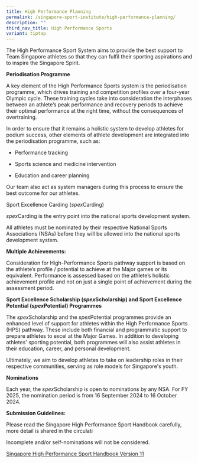 ```yaml
---
title: High Performance Planning
permalink: /singapore-sport-institute/high-performance-planning/
description: ""
third_nav_title: High Performance Sports
variant: tiptap
---
```

<p>The High Performance Sport System aims to provide the best support to
Team Singapore athletes so that they can fulfil their sporting aspirations
and to inspire the Singapore Spirit.</p>
<p><strong>Periodisation Programme</strong>
</p>
<p>A key element of the High Performance Sports system is the periodisation
programme, which drives training and competition profiles over a four-year
Olympic cycle. These training cycles take into consideration the interphases
between an athlete’s peak performance and recovery periods to achieve their
optimal performance at the right time, without the consequences of overtraining.</p>
<p>In order to ensure that it remains a holistic system to develop athletes
for podium success, other elements of athlete development are integrated
into the periodisation programme, such as:</p>
<ul data-tight="true" class="tight">
<li>
<p>Performance tracking</p>
</li>
<li>
<p>Sports science and medicine intervention</p>
</li>
<li>
<p>Education and career planning</p>
</li>
</ul>
<p>Our team also act as system managers during this process to ensure the
best outcome for our athletes.</p>
<p>Sport Excellence Carding (<em>spex</em>Carding)</p>
<p><em>spex</em>Carding is the entry point into the national sports development
system.</p>
<p>All athletes must be nominated by their respective National Sports Associations
(NSAs) before they will be allowed into the national sports development
system.</p>
<p><strong>Multiple Achievements:</strong>
</p>
<p>Consideration for High-Performance Sports pathway support is based on
the athlete’s profile / potential to achieve at the Major games or its
equivalent. Performance is assessed based on the athlete’s holistic achievement
profile and not on just a single point of achievement during the assessment
period.</p>
<p><strong>Sport Excellence Scholarship (<em>spex</em>Scholarship) and Sport Excellence Potential (<em>spex</em>Potential) Programmes</strong>
</p>
<p>The <em>spex</em>Scholarship and the <em>spex</em>Potential programmes provide
an enhanced level of support for athletes within the High Performance Sports
(HPS) pathway. These include both financial and programmatic support to
prepare athletes to excel at the Major Games. In addition to developing
athletes' sporting potential, both programmes will also assist athletes
in their education, career, and personal development.</p>
<p>Ultimately, we aim to develop athletes to take on leadership roles in
their respective communities, serving as role models for Singapore's youth.</p>
<p><strong>Nominations</strong>
</p>
<p>Each year, the <em>spex</em>Scholarship is open to nominations by any NSA.
For FY 2025, the nomination period is from 16 September 2024 to 16 October
2024.</p>
<p><strong>Submission Guidelines:</strong>
</p>
<p>Please read the Singapore High Performance Sport Handbook carefully, more
detail is shared in the circulati</p>
<p>Incomplete and/or self-nominations will not be considered.</p>
<p><a href="/files/Singapore_High_Performance_Sport_Handbook_Version_11.pdf" rel="noopener nofollow" target="_blank">Singapore High Performance Sport Handbook Version 11</a>
</p>